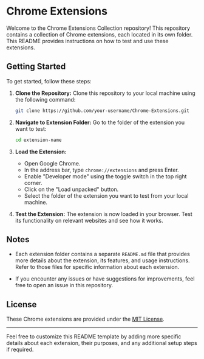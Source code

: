 # Chrome Extensions 

Welcome to the Chrome Extensions Collection repository! This repository contains a collection of Chrome extensions,
each located in its own folder. This README provides instructions on how to test and use these extensions.

## Getting Started

To get started, follow these steps:

1. **Clone the Repository:** Clone this repository to your local machine using the following command:

   ```bash
   git clone https://github.com/your-username/Chrome-Extensions.git
   ```

2. **Navigate to Extension Folder:** Go to the folder of the extension you want to test:

   ```bash
   cd extension-name
   ```

3. **Load the Extension:**

   - Open Google Chrome.
   - In the address bar, type `chrome://extensions` and press Enter.
   - Enable "Developer mode" using the toggle switch in the top right corner.
   - Click on the "Load unpacked" button.
   - Select the folder of the extension you want to test from your local machine.

4. **Test the Extension:** The extension is now loaded in your browser. Test its functionality on relevant websites and see how it works.

## Notes

- Each extension folder contains a separate `README.md` file that provides more details about the extension, its features, and usage instructions. Refer to those files for specific information about each extension.

- If you encounter any issues or have suggestions for improvements, feel free to open an issue in this repository.

## License

These Chrome extensions are provided under the [MIT License](LICENSE).

---

Feel free to customize this README template by adding more specific details about each extension, their purposes, and any additional setup steps if required.
